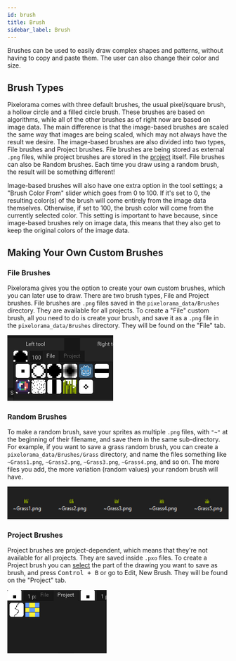 ```yaml
---
id: brush
title: Brush
sidebar_label: Brush
---
```


Brushes can be used to easily draw complex shapes and patterns, without having to copy and paste them. The user can also change their color and size.

## Brush Types
Pixelorama comes with three default brushes, the usual pixel/square brush, a hollow circle and a filled circle brush. These brushes are based on algorithms, while all of the other brushes as of right now are based on image data. The main difference is that the image-based brushes are scaled the same way that images are being scaled, which may not always have the result we desire. The image-based brushes are also divided into two types, File brushes and Project brushes. File brushes are being stored as external `.png` files, while project brushes are stored in the [project](project) itself. File brushes can also be Random brushes. Each time you draw using a random brush, the result will be something different!

Image-based brushes will also have one extra option in the tool settings; a "Brush Color From" slider which goes from 0 to 100. If it's set to 0, the resulting color(s) of the brush will come entirely from the image data themselves. Otherwise, if set to 100, the brush color will come from the currently selected color. This setting is important to have because, since image-based brushes rely on image data, this means that they also get to keep the original colors of the image data.

## Making Your Own Custom Brushes

### File Brushes
Pixelorama gives you the option to create your own custom brushes, which you can later use to draw. There are two brush types, File and Project brushes. File brushes are `.png` files saved in the `pixelorama_data/Brushes` directory. They are available for all projects. To create a "File" custom brush, all you need to do is create your brush, and save it as a `.png` file in the `pixelorama_data/Brushes` directory. They will be found on the "File" tab.

![File brushes tab](../../static/img/file_brushes.png)

### Random Brushes
To make a random brush, save your sprites as multiple `.png` files, with `"~"` at the beginning of their filename, and save them in the same sub-directory. For example, if you want to save a grass random brush, you can create a `pixelorama_data/Brushes/Grass` directory, and name the files something like `~Grass1.png`, `~Grass2.png`, `~Grass3.png`, `~Grass4.png`, and so on. The more files you add, the more variation (random values) your random brush will have.

![Random brush files](../../static/img/grass_random_brush.png)

### Project Brushes
Project brushes are project-dependent, which means that they're not available for all projects. They are saved inside `.pxo` files. To create a Project brush you can [select](../user_manual/selecting) the part of the drawing you want to save as brush, and press <kbd>Control + B</kbd> or go to Edit, New Brush. They will be found on the "Project" tab.

![Project brushes tab](../../static/img/project_brushes.png)
